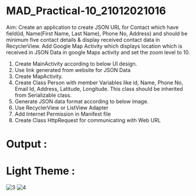 # MAD_Practical-10_21012021016

Aim:
Create an application to create JSON URL for Contact which have field(id, Name(First Name, Last Name), Phone No, Address) and should be minimum five contact details & display received contact data in RecyclerView. Add Google Map Activity which displays location which is received in JSON Data in google Maps activity and set the zoom level to 10.

1. Create MainActivity according to below UI design.
2. Use link generated from website for JSON Data
3. Create MapActivity.
4. Create Class Person with member Variables like id, Name, Phone No, Email Id, Address, Latitude, Longitude. This class should be inherited from Serializable class.
5. Generate JSON data format according to below image.
6. Use RecyclerView or ListView Adapter
7. Add Internet Permission in Manifest file
8. Create Class HttpRequest for communicating with Web URL

# Output :

# Light Theme :

![3](https://github.com/DarshilChodvadiya193/MAD_Practical-10_21012021016/assets/98377643/320953c0-667e-48d2-955e-4a764047e540)
![4](https://github.com/DarshilChodvadiya193/MAD_Practical-10_21012021016/assets/98377643/6456b09e-f5f6-4b2d-b9d2-f3a3d464ba8a)


